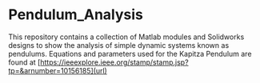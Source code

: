 # Pendulum_Analysis
This repository contains a collection of Matlab modules and Solidworks designs to show the analysis of simple dynamic systems known as pendulums.
Equations and parameters used for the Kapitza Pendulum are found at [https://ieeexplore.ieee.org/stamp/stamp.jsp?tp=&arnumber=10156185](url)
